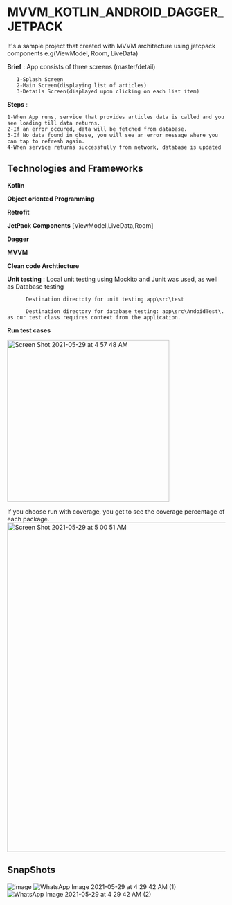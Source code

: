 # MVVM_KOTLIN_ANDROID_DAGGER_JETPACK


It's a sample project that created with MVVM architecture using jetcpack components e.g(ViewModel, Room, LiveData)

**Brief** : App consists of three screens (master/detail)

       1-Splash Screen
       2-Main Screen(displaying list of articles)
       3-Details Screen(displayed upon clicking on each list item)
       
**Steps** :
  
    1-When App runs, service that provides articles data is called and you see loading till data returns.
    2-If an error occured, data will be fetched from database.
    3-If No data found in dbase, you will see an error message where you can tap to refresh again.
    4-When service returns successfully from network, database is updated
      
<h2>Technologies and Frameworks</h2>        

**Kotlin**

**Object oriented Programming**

**Retrofit**

**JetPack Components** [ViewModel,LiveData,Room]

**Dagger**

**MVVM**

**Clean code Archtiecture**

**Unit testing** : Local unit testing using Mockito and Junit was used, as well as Database testing 

          Destination directoty for unit testing app\src\test

          Destination directory for database testing: app\src\AndoidTest\. as our test class requires context from the application.
          
          
**Run test cases**          


<img width="374" alt="Screen Shot 2021-05-29 at 4 57 48 AM" src="https://user-images.githubusercontent.com/26609049/120056183-e191d880-c03a-11eb-9419-1f7095b70e80.png">

If you choose run with coverage, you get to see the coverage percentage of each package.
<img width="761" alt="Screen Shot 2021-05-29 at 5 00 51 AM" src="https://user-images.githubusercontent.com/26609049/120056184-e2c30580-c03a-11eb-9341-6cd7e999f7bb.png">



<h2>SnapShots</h2>

![image](https://user-images.githubusercontent.com/26609049/120055685-fa4cbf00-c037-11eb-9c92-5557403ab272.png)
![WhatsApp Image 2021-05-29 at 4 29 42 AM (1)](https://user-images.githubusercontent.com/26609049/120055492-c91fbf00-c036-11eb-9a0e-5635c53fa066.jpeg)
![WhatsApp Image 2021-05-29 at 4 29 42 AM (2)](https://user-images.githubusercontent.com/26609049/120055497-cc1aaf80-c036-11eb-82cf-cff9d9c7007e.jpeg)



